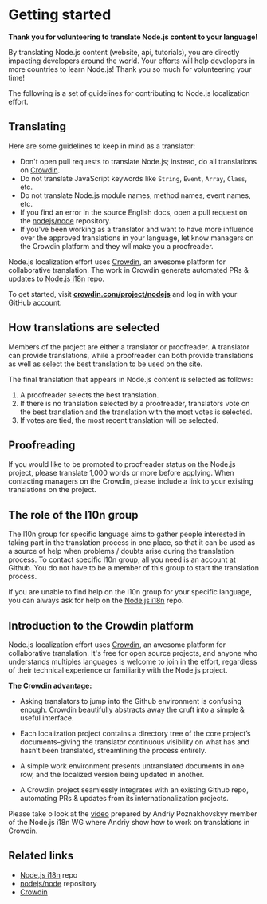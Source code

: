 #  Getting started

**Thank you for volunteering to translate Node.js content to your language!**

By translating Node.js content (website, api, tutorials), you are directly impacting developers around the world. Your efforts 
will help developers in more countries to learn Node.js! Thank you so much for volunteering your time!

The following is a set of guidelines for contributing to Node.js localization effort.

## Translating

Here are some guidelines to keep in mind as a translator:

- Don't open pull requests to translate Node.js; instead, do all translations on  [Crowdin](https://crowdin.com/project/nodejs).
- Do not translate JavaScript keywords like `String`, `Event`, `Array`, `Class`, etc.
- Do not translate Node.js module names, method names, event names, etc.
- If you find an error in the source English docs, open a pull request on the [nodejs/node](https://github.com/nodejs/node/tree/master/doc) repository.
- If you've been working as a translator and want to have more influence over the approved translations in your language, let know managers on the Crowdin platform and they wll make you a proofreader.

Node.js localization effort uses [Crowdin](https://crowdin.com/), an awesome platform for 
collaborative translation. The work in Crowdin generate automated PRs & updates to [Node.js i18n](https://github.com/nodejs/i18n) repo.

To get started, visit **[crowdin.com/project/nodejs](https://crowdin.com/project/nodejs)** and log in with your GitHub account.

## How translations are selected

Members of the project are either a translator or proofreader. A translator can provide translations, while a proofreader can both provide translations as well as select the best translation to be used on the site.

The final translation that appears in Node.js content is selected as follows:

1. A proofreader selects the best translation.
2. If there is no translation selected by a proofreader, translators vote on the best translation and the translation with the most votes is selected.
3. If votes are tied, the most recent translation will be selected.

## Proofreading

If you would like to be promoted to proofreader status on the Node.js project, please translate 1,000 words or 
more before applying. When contacting managers on the Crowdin, please include a link to your existing translations on the project.

## The role of the l10n group

The l10n group for specific language aims to gather people interested in taking part in the translation process in one place, so 
that it can be used as a source of help when problems / doubts arise during the translation process.
To contact specific l10n group, all you need is an account at Github. You do not have to be a member of this group to start the 
translation process.

If you are unable to find help on the l10n group for your specific language, you can always ask for help on the 
[Node.js i18n](https://github.com/nodejs/i18n) repo.

## Introduction to the Crowdin platform

Node.js localization effort uses [Crowdin]((https://crowdin.com/project/nodejs)), an awesome platform for collaborative translation. 
It's free for open source projects, and anyone who understands multiples languages is welcome to join in the effort, regardless of 
their technical experience or familiarity with the Node.js project.

**The Crowdin advantage:**

- Asking translators to jump into the Github environment is confusing enough. Crowdin beautifully abstracts away the cruft into a simple & useful interface.

- Each localization project contains a directory tree of the core project’s documents–giving the translator continuous visibility on what has and hasn’t been translated, streamlining the process entirely.

- A simple work environment presents untranslated documents in one row, and the localized version being updated in another.

- A Crowdin project seamlessly integrates with an existing Github repo, automating PRs & updates from its internationalization projects.

Please take o look at the [video]( https://www.youtube.com/watch?v=bxdC7MfrO7A&t=105s) prepared by Andriy Poznakhovskyy member of the  Node.js i18n WG  where Andriy show how to work on translations in Crowdin.

## Related links
-  [Node.js i18n](https://github.com/nodejs/i18n) repo
-  [nodejs/node](https://github.com/nodejs/node/tree/master/doc) repository
-  [Crowdin](https://crowdin.com/)


